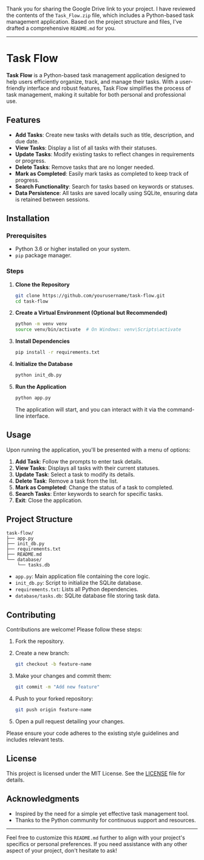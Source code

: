 Thank you for sharing the Google Drive link to your project. I have reviewed the contents of the `Task_Flow.zip` file, which includes a Python-based task management application. Based on the project structure and files, I've drafted a comprehensive `README.md` for you.

---

# Task Flow

**Task Flow** is a Python-based task management application designed to help users efficiently organize, track, and manage their tasks. With a user-friendly interface and robust features, Task Flow simplifies the process of task management, making it suitable for both personal and professional use.

## Features

* **Add Tasks**: Create new tasks with details such as title, description, and due date.
* **View Tasks**: Display a list of all tasks with their statuses.
* **Update Tasks**: Modify existing tasks to reflect changes in requirements or progress.
* **Delete Tasks**: Remove tasks that are no longer needed.
* **Mark as Completed**: Easily mark tasks as completed to keep track of progress.
* **Search Functionality**: Search for tasks based on keywords or statuses.
* **Data Persistence**: All tasks are saved locally using SQLite, ensuring data is retained between sessions.

## Installation

### Prerequisites

* Python 3.6 or higher installed on your system.
* `pip` package manager.

### Steps

1. **Clone the Repository**

   ```bash
   git clone https://github.com/yourusername/task-flow.git
   cd task-flow
   ```

2. **Create a Virtual Environment (Optional but Recommended)**

   ```bash
   python -m venv venv
   source venv/bin/activate  # On Windows: venv\Scripts\activate
   ```

3. **Install Dependencies**

   ```bash
   pip install -r requirements.txt
   ```

4. **Initialize the Database**

   ```bash
   python init_db.py
   ```

5. **Run the Application**

   ```bash
   python app.py
   ```

   The application will start, and you can interact with it via the command-line interface.

## Usage

Upon running the application, you'll be presented with a menu of options:

1. **Add Task**: Follow the prompts to enter task details.
2. **View Tasks**: Displays all tasks with their current statuses.
3. **Update Task**: Select a task to modify its details.
4. **Delete Task**: Remove a task from the list.
5. **Mark as Completed**: Change the status of a task to completed.
6. **Search Tasks**: Enter keywords to search for specific tasks.
7. **Exit**: Close the application.

## Project Structure

```
task-flow/
├── app.py
├── init_db.py
├── requirements.txt
├── README.md
└── database/
    └── tasks.db
```

* `app.py`: Main application file containing the core logic.
* `init_db.py`: Script to initialize the SQLite database.
* `requirements.txt`: Lists all Python dependencies.
* `database/tasks.db`: SQLite database file storing task data.

## Contributing

Contributions are welcome! Please follow these steps:

1. Fork the repository.

2. Create a new branch:

   ```bash
   git checkout -b feature-name
   ```

3. Make your changes and commit them:

   ```bash
   git commit -m "Add new feature"
   ```

4. Push to your forked repository:

   ```bash
   git push origin feature-name
   ```

5. Open a pull request detailing your changes.

Please ensure your code adheres to the existing style guidelines and includes relevant tests.

## License

This project is licensed under the MIT License. See the [LICENSE](LICENSE) file for details.

## Acknowledgments

* Inspired by the need for a simple yet effective task management tool.
* Thanks to the Python community for continuous support and resources.

---

Feel free to customize this `README.md` further to align with your project's specifics or personal preferences. If you need assistance with any other aspect of your project, don't hesitate to ask!
